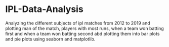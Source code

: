 # IPL-Data-Analysis
Analyzing the different subjects of ipl matches from 2012 to 2019 and plotting man of the match, players with most runs, when a team won batting first and when a team won batting second abd plotting them into bar plots and pie plots  using seaborn and matplotlib.
